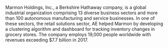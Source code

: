 Marmon Holdings, Inc., a Berkshire Hathaway company, is a global industrial organization comprising 13 diverse business sectors and more than 100 autonomous manufacturing and service businesses. In one of these sectors, the retail solutions sector, AE helped Marmon by developing a clustering algorithm and dashboard for tracking inventory changes in grocery stores. The company employs 19,000 people worldwide with revenues exceeding $7.7 billion in 2017.
